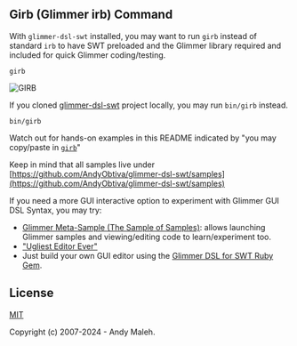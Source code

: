 ## Girb (Glimmer irb) Command

With `glimmer-dsl-swt` installed, you may want to run `girb` instead of standard `irb` to have SWT preloaded and the Glimmer library required and included for quick Glimmer coding/testing.

```
girb
```

![GIRB](/images/glimmer-girb.png)

If you cloned [glimmer-dsl-swt](https://github.com/AndyObtiva/glimmer-dsl-swt) project locally, you may run `bin/girb` instead.

```
bin/girb
```

Watch out for hands-on examples in this README indicated by "you may copy/paste in [`girb`](#girb-glimmer-irb-command)"

Keep in mind that all samples live under [https://github.com/AndyObtiva/glimmer-dsl-swt/samples](https://github.com/AndyObtiva/glimmer-dsl-swt/samples)

If you need a more GUI interactive option to experiment with Glimmer GUI DSL Syntax, you may try:
- [Glimmer Meta-Sample (The Sample of Samples)](#samples): allows launching Glimmer samples and viewing/editing code to learn/experiment too.
- ["Ugliest Editor Ever"](https://github.com/AndyObtiva/glimmer-cs-gladiator)
- Just build your own GUI editor using the [Glimmer DSL for SWT Ruby Gem](https://rubygems.org/gems/glimmer-dsl-swt).

## License

[MIT](LICENSE.txt)

Copyright (c) 2007-2024 - Andy Maleh.
